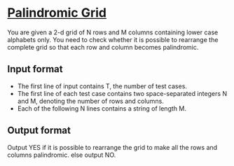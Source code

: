 # [Palindromic Grid][link]

You are given a 2-d grid of N rows and M columns containing lower case alphabets only. You need to check whether it is possible to rearrange the complete grid so that each row and column becomes palindromic.

## Input format

- The first line of input contains T, the number of test cases.
- The first line of each test case contains two space-separated integers N and M, denoting the number of rows and columns.
- Each of the following N lines contains a string of length M.

## Output format

Output YES if it is possible to rearrange the grid to make all the rows and columns palindromic. else output NO.

[link]: https://www.hackerearth.com/practice/basic-programming/implementation/basics-of-implementation/practice-problems/algorithm/palindromic-grid-e55f3027/
